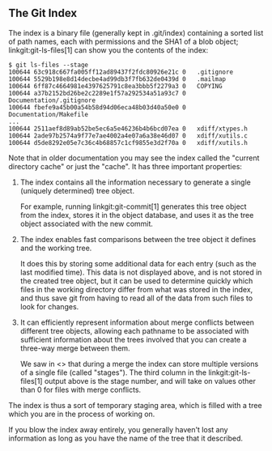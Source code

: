 ## The Git Index ##

The index is a binary file (generally kept in .git/index) containing a
sorted list of path names, each with permissions and the SHA1 of a blob
object; linkgit:git-ls-files[1] can show you the contents of the index:

    $ git ls-files --stage
    100644 63c918c667fa005ff12ad89437f2fdc80926e21c 0	.gitignore
    100644 5529b198e8d14decbe4ad99db3f7fb632de0439d 0	.mailmap
    100644 6ff87c4664981e4397625791c8ea3bbb5f2279a3 0	COPYING
    100644 a37b2152bd26be2c2289e1f57a292534a51a93c7 0	Documentation/.gitignore
    100644 fbefe9a45b00a54b58d94d06eca48b03d40a50e0 0	Documentation/Makefile
    ...
    100644 2511aef8d89ab52be5ec6a5e46236b4b6bcd07ea 0	xdiff/xtypes.h
    100644 2ade97b2574a9f77e7ae4002a4e07a6a38e46d07 0	xdiff/xutils.c
    100644 d5de8292e05e7c36c4b68857c1cf9855e3d2f70a 0	xdiff/xutils.h

Note that in older documentation you may see the index called the
"current directory cache" or just the "cache".  It has three important
properties:

1. The index contains all the information necessary to generate a single
    (uniquely determined) tree object.

    For example, running linkgit:git-commit[1] generates this tree object
    from the index, stores it in the object database, and uses it as the
    tree object associated with the new commit.

2. The index enables fast comparisons between the tree object it defines
    and the working tree.

    It does this by storing some additional data for each entry (such as
    the last modified time).  This data is not displayed above, and is not
    stored in the created tree object, but it can be used to determine
    quickly which files in the working directory differ from what was
    stored in the index, and thus save git from having to read all of the
    data from such files to look for changes.

3. It can efficiently represent information about merge conflicts
    between different tree objects, allowing each pathname to be
    associated with sufficient information about the trees involved that
    you can create a three-way merge between them.

    We saw in <<conflict-resolution>> that during a merge the index can
    store multiple versions of a single file (called "stages").  The third
    column in the linkgit:git-ls-files[1] output above is the stage
    number, and will take on values other than 0 for files with merge
    conflicts.

The index is thus a sort of temporary staging area, which is filled with
a tree which you are in the process of working on.

If you blow the index away entirely, you generally haven't lost any
information as long as you have the name of the tree that it described.
